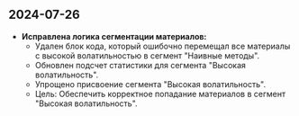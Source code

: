 ## 2024-07-26

*   **Исправлена логика сегментации материалов:**
    *   Удален блок кода, который ошибочно перемещал все материалы с высокой волатильностью в сегмент "Наивные методы".
    *   Обновлен подсчет статистики для сегмента "Высокая волатильность".
    *   Упрощено присвоение сегмента "Высокая волатильность".
    *   Цель: Обеспечить корректное попадание материалов в сегмент "Высокая волатильность". 